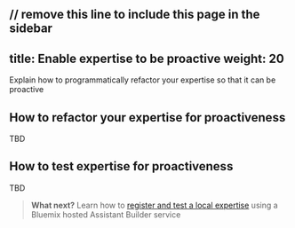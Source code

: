 // remove this line to include this page in the sidebar
---
title: Enable expertise to be proactive
weight: 20
---
Explain how to programmatically refactor your expertise so that it can be proactive

## How to refactor your expertise for proactiveness
TBD



## How to test expertise for proactiveness
TBD

 > **What next?** Learn how to [register and test a local expertise]({{site.baseurl}}/expertise/develop-locally/) using a Bluemix hosted Assistant Builder service   
